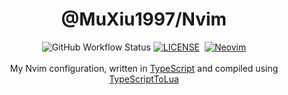 <h1 align="center">@MuXiu1997/Nvim</h1>
<div align="center">
<img alt="GitHub Workflow Status" src="https://img.shields.io/github/actions/workflow/status/muxiu1997/nvim/build.yml?branch=main&style=flat-square">
<a href="LICENSE"><img alt="LICENSE" src="https://img.shields.io/github/license/muxiu1997/nvim?style=flat-square"></a>
<a href="https://github.com/muxiu1997/nvim/releases/latest"><img alt="" src="https://img.shields.io/github/v/release/muxiu1997/nvim?style=flat-square&display_name=tag&include_prereleases&sort=semver"></a>
<a href="https://github.com/neovim/neovim"><img alt="Neovim" src="https://img.shields.io/badge/Neovim-0.8+-blueviolet.svg?style=flat-square&logo=Neovim&logoColor=white"></a>
</div>
<br/>
<div align="center">My Nvim configuration, written in <a href="https://www.typescriptlang.org/">TypeScript</a> and compiled using <a href="https://github.com/TypeScriptToLua/TypeScriptToLua">TypeScriptToLua</a></div>

